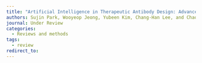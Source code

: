 ```yaml
---
title: "Artificial Intelligence in Therapeutic Antibody Design: Advances and Future Prospects"
authors: Sujin Park, Wooyeop Jeong, Yubeen Kim, Chang-Han Lee, and Chaok Seok*
journal: Under Review
categories:
  - Reviews and methods
tags:
  - review
redirect_to: 
---
```

